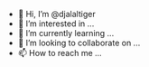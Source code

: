 - 👋 Hi, I’m @djalaltiger
- 👀 I’m interested in ...
- 🌱 I’m currently learning ...
- 💞️ I’m looking to collaborate on ...
- 📫 How to reach me ...

<!---
djalaltiger/djalaltiger is a ✨ special ✨ repository because its `README.md` (this file) appears on your GitHub profile.
You can click the Preview link to take a look at your changes.
--->
